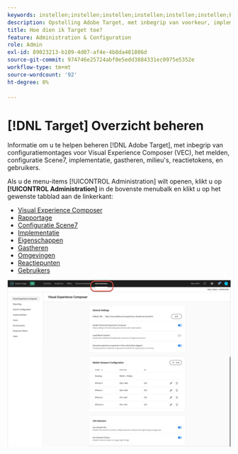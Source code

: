 ```yaml
---
keywords: instellen;instellen;instellen;instellen;instellen;instellen;beheer
description: Opstelling Adobe Target, met inbegrip van voorkeur, implementatie, gebruikersbeheer, eigenschappen, configuratie Scene7, gastheerbeheer, en reactietokens.
title: Hoe dien ik Target toe?
feature: Administration & Configuration
role: Admin
exl-id: 89023213-b109-4d07-af4e-4b8da481806d
source-git-commit: 974746e25724abf0e5edd3884331ec0975e5352e
workflow-type: tm+mt
source-wordcount: '92'
ht-degree: 0%

---
```


# [!DNL Target] Overzicht beheren

Informatie om u te helpen beheren [!DNL Adobe Target], met inbegrip van configuratiemontages voor Visual Experience Composer (VEC), het melden, configuratie Scene7, implementatie, gastheren, milieu&#39;s, reactietokens, en gebruikers.

Als u de menu-items [!UICONTROL Administration] wilt openen, klikt u op **[!UICONTROL Administration]** in de bovenste menubalk en klikt u op het gewenste tabblad aan de linkerkant:

* [Visual Experience Composer](/help/main/administrating-target/visual-experience-composer-set-up.md)
* [Rapportage](/help/main/administrating-target/reporting.md)
* [Configuratie Scene7](/help/main/administrating-target/scene7-settings.md)
* [Implementatie](/help/main/c-implementing-target/implementing-target.md)
* [Eigenschappen](/help/main/administrating-target/c-user-management/property-channel/property-channel.md)
* [Gastheren](/help/main/administrating-target/hosts.md)
* [Omgevingen](/help/main/administrating-target/environments.md)
* [Reactiepunten](/help/main/administrating-target/response-tokens.md)
* [Gebruikers](/help/main/administrating-target/c-user-management/user-management.md)

![ het menu van het Beleid van Adobe Target ](/help/main/administrating-target/assets/administration.png)
